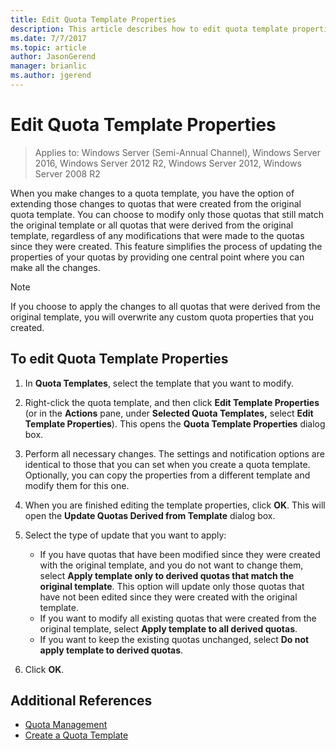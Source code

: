 ```yaml
---
title: Edit Quota Template Properties
description: This article describes how to edit quota template properties to extend changes to quotas created from the original quota template
ms.date: 7/7/2017
ms.topic: article
author: JasonGerend
manager: brianlic
ms.author: jgerend
---
```

# Edit Quota Template Properties

> Applies to: Windows Server (Semi-Annual Channel), Windows Server 2016, Windows Server 2012 R2, Windows Server 2012, Windows Server 2008 R2

When you make changes to a quota template, you have the option of extending those changes to quotas that were created from the original quota template. You can choose to modify only those quotas that still match the original template or all quotas that were derived from the original template, regardless of any modifications that were made to the quotas since they were created. This feature simplifies the process of updating the properties of your quotas by providing one central point where you can make all the changes.

> [!Note]
> If you choose to apply the changes to all quotas that were derived from the original template, you will overwrite any custom quota properties that you created.

## To edit Quota Template Properties

1.  In **Quota Templates**, select the template that you want to modify.

2.  Right-click the quota template, and then click **Edit Template Properties** (or in the **Actions** pane, under **Selected Quota Templates,** select **Edit Template Properties**). This opens the **Quota Template Properties** dialog box.

3.  Perform all necessary changes. The settings and notification options are identical to those that you can set when you create a quota template. Optionally, you can copy the properties from a different template and modify them for this one.

4.  When you are finished editing the template properties, click **OK**. This will open the **Update Quotas Derived from Template** dialog box.

5.  Select the type of update that you want to apply:

    -   If you have quotas that have been modified since they were created with the original template, and you do not want to change them, select **Apply template only to derived quotas that match the original template**. This option will update only those quotas that have not been edited since they were created with the original template.
    -   If you want to modify all existing quotas that were created from the original template, select **Apply template to all derived quotas**.
    -   If you want to keep the existing quotas unchanged, select **Do not apply template to derived quotas**.

6.  Click **OK**.

## Additional References

-   [Quota Management](quota-management.md)
-   [Create a Quota Template](create-quota-template.md)


